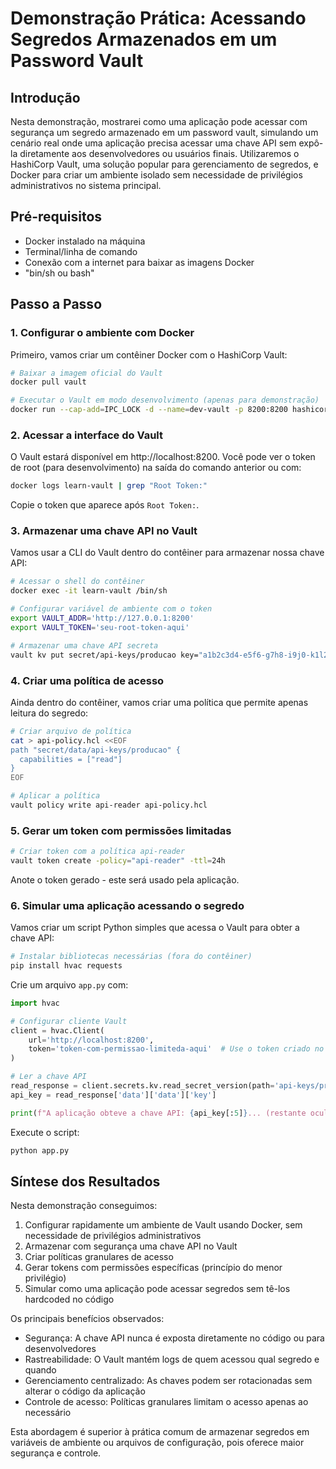 # Demonstração Prática: Acessando Segredos Armazenados em um Password Vault

## Introdução

Nesta demonstração, mostrarei como uma aplicação pode acessar com segurança um segredo armazenado em um password vault, simulando um cenário real onde uma aplicação precisa acessar uma chave API sem expô-la diretamente aos desenvolvedores ou usuários finais. Utilizaremos o HashiCorp Vault, uma solução popular para gerenciamento de segredos, e Docker para criar um ambiente isolado sem necessidade de privilégios administrativos no sistema principal.

## Pré-requisitos

- Docker instalado na máquina
- Terminal/linha de comando
- Conexão com a internet para baixar as imagens Docker
- "bin/sh ou bash"

## Passo a Passo

### 1. Configurar o ambiente com Docker

Primeiro, vamos criar um contêiner Docker com o HashiCorp Vault:

```bash
# Baixar a imagem oficial do Vault
docker pull vault

# Executar o Vault em modo desenvolvimento (apenas para demonstração)
docker run --cap-add=IPC_LOCK -d --name=dev-vault -p 8200:8200 hashicorp/vault server -dev
```

### 2. Acessar a interface do Vault

O Vault estará disponível em http://localhost:8200. Você pode ver o token de root (para desenvolvimento) na saída do comando anterior ou com:

```bash
docker logs learn-vault | grep "Root Token:"
```

Copie o token que aparece após `Root Token:`.

### 3. Armazenar uma chave API no Vault

Vamos usar a CLI do Vault dentro do contêiner para armazenar nossa chave API:

```bash
# Acessar o shell do contêiner
docker exec -it learn-vault /bin/sh

# Configurar variável de ambiente com o token
export VAULT_ADDR='http://127.0.0.1:8200'
export VAULT_TOKEN='seu-root-token-aqui'

# Armazenar uma chave API secreta
vault kv put secret/api-keys/producao key="a1b2c3d4-e5f6-g7h8-i9j0-k1l2m3n4o5p6"
```

### 4. Criar uma política de acesso

Ainda dentro do contêiner, vamos criar uma política que permite apenas leitura do segredo:

```bash
# Criar arquivo de política
cat > api-policy.hcl <<EOF
path "secret/data/api-keys/producao" {
  capabilities = ["read"]
}
EOF

# Aplicar a política
vault policy write api-reader api-policy.hcl
```

### 5. Gerar um token com permissões limitadas

```bash
# Criar token com a política api-reader
vault token create -policy="api-reader" -ttl=24h
```

Anote o token gerado - este será usado pela aplicação.

### 6. Simular uma aplicação acessando o segredo

Vamos criar um script Python simples que acessa o Vault para obter a chave API:

```bash
# Instalar bibliotecas necessárias (fora do contêiner)
pip install hvac requests
```

Crie um arquivo `app.py` com:

```python
import hvac

# Configurar cliente Vault
client = hvac.Client(
    url='http://localhost:8200',
    token='token-com-permissao-limiteda-aqui'  # Use o token criado no passo 5
)

# Ler a chave API
read_response = client.secrets.kv.read_secret_version(path='api-keys/producao')
api_key = read_response['data']['data']['key']

print(f"A aplicação obteve a chave API: {api_key[:5]}... (restante oculto por segurança)")
```

Execute o script:

```bash
python app.py
```

## Síntese dos Resultados

Nesta demonstração conseguimos:

1. Configurar rapidamente um ambiente de Vault usando Docker, sem necessidade de privilégios administrativos
2. Armazenar com segurança uma chave API no Vault
3. Criar políticas granulares de acesso
4. Gerar tokens com permissões específicas (princípio do menor privilégio)
5. Simular como uma aplicação pode acessar segredos sem tê-los hardcoded no código

Os principais benefícios observados:

- Segurança: A chave API nunca é exposta diretamente no código ou para desenvolvedores
- Rastreabilidade: O Vault mantém logs de quem acessou qual segredo e quando
- Gerenciamento centralizado: As chaves podem ser rotacionadas sem alterar o código da aplicação
- Controle de acesso: Políticas granulares limitam o acesso apenas ao necessário

Esta abordagem é superior à prática comum de armazenar segredos em variáveis de ambiente ou arquivos de configuração, pois oferece maior segurança e controle.
